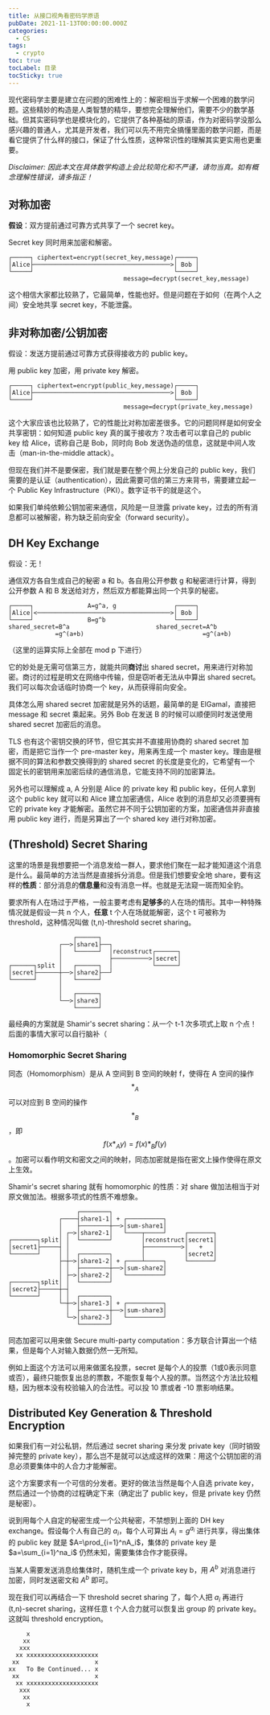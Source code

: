 ```yaml
---
title: 从接口视角看密码学原语
pubDate: 2021-11-13T00:00:00.000Z
categories:
  - CS
tags:
  - crypto
toc: true
tocLabel: 目录
tocSticky: true
---
```


现代密码学主要是建立在问题的困难性上的：解密相当于求解一个困难的数学问题。这些精妙的构造是人类智慧的精华，要想完全理解他们，需要不少的数学基础。但其实密码学也是模块化的，它提供了各种基础的原语，作为对密码学没那么感兴趣的普通人，尤其是开发者，我们可以先不用完全搞懂里面的数学问题，而是看它提供了什么样的接口，保证了什么性质，这种常识性的理解其实更实用也更重要。

*Disclaimer: 因此本文在具体数学构造上会比较简化和不严谨，请勿当真。如有概念理解性错误，请多指正！*

## 对称加密
**假设**：双方提前通过可靠方式共享了一个 secret key。

Secret key 同时用来加密和解密。

```
┌─────┐ ciphertext=encrypt(secret_key,message)┌─────┐
│Alice├──────────────────────────────────────>│ Bob │
└─────┘                                       └─────┘
                                message=decrypt(secret_key,message)
```

这个相信大家都比较熟了，它最简单，性能也好。但是问题在于如何（在两个人之间）安全地共享 secret key，不能泄露。


## 非对称加密/公钥加密
假设：发送方提前通过可靠方式获得接收方的 public key。

用 public key 加密，用 private key 解密。

```
┌─────┐ ciphertext=encrypt(public_key,message)┌─────┐
│Alice├──────────────────────────────────────>│ Bob │
└─────┘                                       └─────┘
                                message=decrypt(private_key,message)
```

这个大家应该也比较熟了，它的性能比对称加密差很多。它的问题同样是如何安全共享密钥：如何知道 public key 真的属于接收方？攻击者可以拿自己的 public key 给 Alice，谎称自己是 Bob，同时向 Bob 发送伪造的信息，这就是中间人攻击（man-in-the-middle attack）。

但现在我们并不是要保密，我们就是要在整个网上分发自己的 public key，我们需要的是认证（authentication），因此需要可信的第三方来背书，需要建立起一个 Public Key Infrastructure（PKI）。数字证书干的就是这个。

如果我们单纯依赖公钥加密来通信，风险是一旦泄露 private key，过去的所有消息都可以被解密，称为缺乏前向安全（forward security）。

## DH Key Exchange

假设：无！

通信双方各自生成自己的秘密 a 和 b。各自用公开参数 g 和秘密进行计算，得到公开参数 A 和 B 发送给对方，然后双方都能算出同一个共享的秘密。

```
┌─────┐               A=g^a, g                ┌─────┐
│Alice│<─────────────────────────────────────>│ Bob │
└─────┘               B=g^b                   └─────┘
shared_secret=B^a                        shared_secret=A^b
             =g^(a+b)                                 =g^(a+b)
```
（这里的运算实际上全部在 mod p 下进行）

它的妙处是无需可信第三方，就能共同**商讨**出 shared secret，用来进行对称加密。商讨的过程是明文在网络中传输，但是窃听者无法从中算出 shared secret。我们可以每次会话临时协商一个 key，从而获得前向安全。

具体怎么用 shared secret 加密就是另外的话题，最简单的是 ElGamal，直接把 message 和 secret 乘起来。另外 Bob 在发送 B 的时候可以顺便同时发送使用 shared secret 加密后的消息。

TLS 也有这个密钥交换的环节，但它其实并不直接用协商的 shared secret 加密，而是把它当作一个 pre-master key，用来再生成一个 master key。理由是根据不同的算法和参数交换得到的 shared secret 的长度是变化的，它希望有一个固定长的密钥用来加密后续的通信消息，它能支持不同的加密算法。

另外也可以理解成 a, A 分别是 Alice 的 private key 和 public key，任何人拿到这个 public key 就可以和 Alice 建立加密通信，Alice 收到的消息却又必须要拥有它的 private key 才能解密。虽然它并不同于公钥加密的方案，加密通信并非直接用 public key 进行，而是另算出了一个 shared key 进行对称加密。

## (Threshold) Secret Sharing

这里的场景是我想要把一个消息发给一群人，要求他们聚在一起才能知道这个消息是什么。最简单的方法当然是直接拆分消息。但是我们想要安全地 share，要有这样的**性质**：部分消息的**信息量**和没有消息一样。也就是无法窥一斑而知全豹。

要求所有人在场过于严格，一般主要考虑有**足够多**的人在场的情形。其中一种特殊情况就是假设一共 n 个人，**任意** t 个人在场就能解密，这个 t 可被称为 threshold，这种情况叫做 (t,n)-threshold secret sharing。
```
                  ┌──────┐
              ┌──>│share1├──┐
              │   └──────┘  │reconstruct┌──────┐
              │             ├──────────>│secret│
┌──────┐split │   ┌──────┐  │           └──────┘
│secret├──────┼──>│share2├──┘
└──────┘      │   └──────┘
              │
              │   ┌──────┐
              └──>│share3│
                  └──────┘
```

最经典的方案就是 Shamir's secret sharing：从一个 t-1 次多项式上取 n 个点！后面的事情大家可以自行脑补（

### Homomorphic Secret Sharing

同态（Homomorphism）是从 A 空间到 B 空间的映射 f，使得在 A 空间的操作 $$*_A$$ 可以对应到 B 空间的操作 $$*_B$$，即 $$f(x *_A y) = f(x)*_B f(y)$$。加密可以看作明文和密文之间的映射，同态加密就是指在密文上操作使得在原文上生效。

Shamir's secret sharing 就有 homomorphic 的性质：对 share 做加法相当于对原文做加法。根据多项式的性质不难想象。

```
                   ┌────────┐
              ┌────┤share1-1│ + ┌──────────┐
              │    ├────────┼──>│sum-share1│
              │ ┌─>│share2-1│   └────┬─────┘     ┌───────┐
┌───────┐split│ │  └────────┘        │reconstruct│secret1│
│secret1├─────┤ │                    ├──────────>│   +   │
└───────┘     │ │  ┌────────┐        │           │secret2│
              ├─┼─>│share1-2│ + ┌────┴─────┐     └───────┘
              │ │  ├────────┼──>│sum-share2│
              │ ├─>│share2-2│   └──────────┘
┌───────┐split│ │  └────────┘
│secret2├─────┼─┤
└───────┘     │ │  ┌────────┐
              └─┼─>│share1-3│ + ┌──────────┐
                │  ├────────┼──>│sum-share3│
                └─>│share2-3│   └──────────┘
                   └────────┘
```

同态加密可以用来做 Secure multi-party computation：多方联合计算出一个结果，但是每个人对输入数据仍然一无所知。

例如上面这个方法可以用来做匿名投票，secret 是每个人的投票（1或0表示同意或否），最终只能恢复出总的票数，不能恢复每个人投的票。当然这个方法比较粗糙，因为根本没有校验输入的合法性。可以投 10 票或者 -10 票影响结果。


## Distributed Key Generation & Threshold Encryption

如果我们有一对公私钥，然后通过 secret sharing 来分发 private key（同时销毁掉完整的 private key），那么岂不是就可以达成这样的效果：用这个公钥加密的消息必须要集体中的人合力才能解密。

这个方案要求有一个可信的分发者。更好的做法当然是每个人自选 private key，然后通过一个协商的过程确定下来（确定出了 public key，但是 private key 仍然是秘密）。

说到用每个人自定的秘密生成一个公共秘密，不禁想到上面的 DH key exchange。假设每个人有自己的 $a_i$，每个人可算出 $A_i=g^{a_i}$ 进行共享，得出集体的 public key 就是 $A=\prod_{i=1}^nA_i$，集体的 private key 是 $a=\sum_{i=1}^na_i$ 仍然未知，需要集体合作才能获得。

当某人需要发送消息给集体时，随机生成一个 private key b，用 $A^b$ 对消息进行加密，同时发送密文和 $A^b$ 即可。

现在我们可以再结合一下 threshold secret sharing 了，每个人把 $a_i$ 再进行 (t,n)-secret sharing，这样任意 t 个人合力就可以恢复出 group 的 private key。这就叫 threshold encryption。


```
     x
    xx
   xxx
  xx xxxxxxxxxxxxxxxxxxxx
 xx                     x
xx   To Be Continued... x
 xx                     x
  xx xxxxxxxxxxxxxxxxxxxx
   xxx
    xx
     x
```
